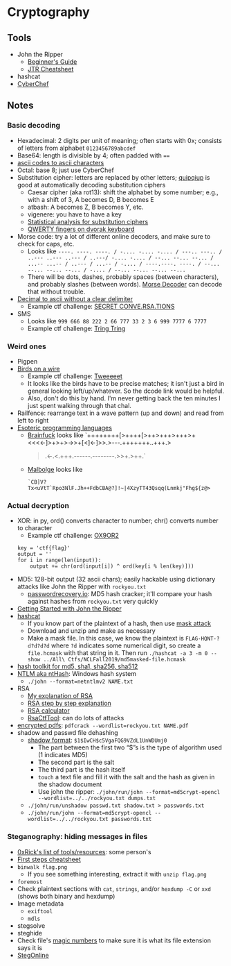 # Cryptography
## Tools
* John the Ripper
    * [Beginner's Guide](https://www.hackingarticles.in/beginner-guide-john-the-ripper-part-1)
    * [JTR Cheatsheet](https://countuponsecurity.files.wordpress.com/2016/09/jtr-cheat-sheet.pdf)
* hashcat
* [CyberChef](https://gchq.github.io/CyberChef)

## Notes
### Basic decoding
* Hexadecimal: 2 digits per unit of meaning; often starts with 0x; consists of
  letters from alphabet `0123456789abcdef`
* Base64: length is divisible by 4; often padded with `==`
* [ascii codes to ascii characters](https://convert.town/ascii-to-text)
* Octal: base 8; just use CyberChef
* Substitution cipher: letters are replaced by other letters;
  [quipqiup](quipqiup.com) is good at automatically decoding substitution
  ciphers
    * Caesar cipher (aka rot13): shift the alphabet by some number; e.g., with a
      shift of 3, A becomes D, B becomes E
    * atbash: A becomes Z, B becomes Y, etc.
    * vigenere: you have to have a key
    * [Statistical analysis for substitution ciphers](https://www.guballa.de/substitution-solver)
    * [QWERTY fingers on dvorak keyboard](http://wbic16.xedoloh.com/dvorak.html)
* Morse code: try a lot of different online decoders, and make sure to check for
  caps, etc.
    * Looks like `----. ----. ----. / -.... -.... -.... / ---.. ---.. / ..---
      ..--- ..--- / ..---/ -.... -.... / --... --... --... / ...-- ...-- / ..---
      / ...-- / -.... / ----.----. ----. / --... --... --... --... / -.... /
      --... --... --... --...`
    * There will be dots, dashes, probably spaces (between characters), and
      probably slashes (between words). [Morse Decoder](https://morsedecoder.com)
      can decode that without trouble.
* [Decimal to ascii without a clear delimiter](https://onlineasciitools.com/convert-decimal-to-ascii)
    * Example ctf challenge: [SECRET CONVE.RSA.TIONS](https://github.com/Tartifletteuhh/UnlockTheCityCTF2022-WriteUps-SKBO/tree/master/District2/Secret_ConveRSAtions)
* SMS
    * Looks like `999 666 88 222 2 66 777 33 2 3 6 999 7777 6 7777`
    * Example ctf challenge: [Tring Tring](https://github.com/S-H-E-L-L/S.H.E.L.L-CTF-2022/blob/main/crypto/Tring%20Tring/solution.md)

### Weird ones
* Pigpen
* [Birds on a wire](https://www.dcode.fr/birds-on-a-wire-cipher)
    * Example ctf challenge: [Tweeeeet](https://github.com/S-H-E-L-L/S.H.E.L.L-CTF-2022/blob/main/crypto/Tweeeeet/solution.md)
    * It looks like the birds have to be precise matches; it isn't just a bird
      in general looking left/up/whatever. So the dcode link would be helpful.
    * Also, don't do this by hand. I'm never getting back the ten minutes I just
      spent walking through that chal.
* Railfence: rearrange text in a wave pattern (up and down) and read from left
  to right
* [Esoteric programming languages](https://esolangs.org/wiki/Language_list)
    * [Brainfuck](https://esolangs.org/wiki/Brainfuck) looks like
      `++++++++[>++++[>++>+++>+++>+<<<<-]>+>+>->>+[<]<-]>>.>---.+++++++..+++.>
      >.<-.<.+++.------.--------.>>+.>++.`
    * [Malbolge](https://malbolge.doleczek.pl) looks like
      ```('&%:9]!~}|z2Vxwv-,POqponl$Hjig%eB@@>}=<M:9wv6WsU2T|nm-,jcL(I&%$#"
      `CB]V?Tx<uVtT`Rpo3NlF.Jh++FdbCBA@?]!~|4XzyTT43Qsqq(Lnmkj"Fhg${z@>
      ```



### Actual decryption
* XOR: in py, ord() converts character to number; chr() converts number to
  character 
    * Example ctf challenge: [OX9OR2](https://github.com/S-H-E-L-L/S.H.E.L.L-CTF-2022/tree/main/crypto/OX9OR2)
    ```
    key = 'ctf{flag}'
    output = ''
    for i in range(len(input)):
        output += chr(ord(input[i]) ^ ord(key[i % len(key)]))
    ```
* MD5: 128-bit output (32 ascii chars); easily hackable using dictionary attacks
  like John the Ripper with `rockyou.txt`
    * [passwordrecovery.io](https://passwordrecovery.io/md5): MD5 hash cracker;
      it'll compare your hash against hashes from `rockyou.txt` very quickly
* [Getting Started with John the Ripper](https://www.tunnelsup.com/getting-started-cracking-password-hashes/)
* [hashcat](https://github.com/hashcat/hashcat)
    * If you know part of the plaintext of a hash, then use [mask attack](https://hashcat.net/wiki/doku.php?id=mask_attack)
    * Download and unzip and make as necessary
    * Make a mask file. In this case, we know the plaintext is
      `FLAG-HQNT-?d?d?d?d` where `?d` indicates some numerical digit, so create
      a `file.hcmask` with that string in it. Then run `./hashcat -a 3 -m 0
      --show ../All\ Ctfs/NCLFall2019/md5masked-file.hcmask`
* [hash toolkit for md5, sha1, sha256, sha512](https://hashtoolkit.com)
* [NTLM aka ntHash](https://medium.com/@petergombos/lm-ntlm-net-ntlmv2-oh-my-a9b235c58ed4):
  Windows hash system
    * `./john --format=netntlmv2 NAME.txt`
* RSA
    * [My explanation of RSA](rsa.md)
    * [RSA step by step explanation](https://www.cryptool.org/en/cto/rsa-step-by-step)
    * [RSA calculator](https://www.cs.drexel.edu/~jpopyack/Courses/CSP/Fa17/notes/10.1_Cryptography/RSA_Express_EncryptDecrypt_v2.html)
    * [RsaCtfTool](https://github.com/RsaCtfTool/RsaCtfTool): can do lots of
      attacks
* [encrypted pdfs](https://ctftime.org/writeup/8707): `pdfcrack --wordlist=rockyou.txt NAME.pdf`
* shadow and passwd file dehashing
    * [shadow format](https://www.linuxquestions.org/questions/linux-security-4/etc-shadow-file-663816): `$1$IwCH$c5VgaFQG9VZdL1UnWDUmj0`
        * The part between the first two “$”s is the type of algorithm used (1
          indicates MD5)
        * The second part is the salt
        * The third part is the hash itself
        * `touch` a text file and fill it with the salt and the hash as given in
          the shadow document
        * Use john the ripper: `./john/run/john --format=md5crypt-opencl
          --wordlist=../../rockyou.txt dumps.txt`
    * `./john/run/unshadow passwd.txt shadow.txt > passwords.txt`
    * `./john/run/john --format=md5crypt-opencl --wordlist=../../rockyou.txt
      passwords.txt`

### Steganography: hiding messages in files
* [0xRick's list of tools/resources](https://0xrick.github.io/lists/stego): some
  person's
* [First steps cheatsheet](https://pequalsnp-team.github.io/cheatsheet/steganography-101)
* `binwalk flag.png`
    * If you see something interesting, extract it with `unzip flag.png`
* `foremost`
* Check plaintext sections with `cat`, `strings`, and/or `hexdump -C` or `xxd` (shows both binary and hexdump)
* Image metadata
	* `exiftool`
    * `mdls`
* stegsolve
* steghide
* Check file's [magic numbers](https://en.wikipedia.org/wiki/List_of_file_signatures)
  to make sure it is what its file extension says it is
* [StegOnline](https://stegonline.georgeom.net/upload)
